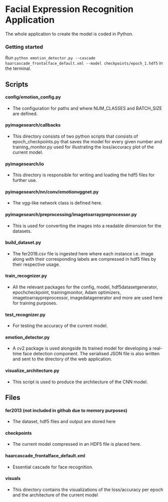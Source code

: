 # Facial Expression Recognition Application

The whole application to create the model is coded in Python. 

### Getting started

Run `python emotion_detector.py --cascade haarcascade_frontalface_default.xml --model checkpoints/epoch_1.hdf5` in the terminal.

## Scripts

#### config/emotion_config.py
- The configuration for paths and where NUM_CLASSES and BATCH_SIZE are defined.

#### pyimagesearch/callbacks
- This directory consists of two python scripts that consists of epoch_checkpoints.py that saves the model for every given number
and training_monitor.py used for illustrating the loss/accuracy plot of the current model.

#### pyimagesearch/io	
- This directory is responsible for writing and loading the hdf5 files for further use.
		
#### pyimagesearch/nn/conv/emotionvggnet.py
- The vgg-like network class is defined here.
		
#### pyimagesearch/preprocessing/imagetoarraypreprocessor.py
- This is used for converting the images into a readable dimension for the datasets. 

#### build_dataset.py
- The fer2018.csv file is ingested here where each instance i.e. image along with their corresponding labels are compressed in hdf5 files by their respective usage.
		
#### train_recognizer.py
- All the relevant packages for the config, model, hdf5datasetgenerator, epochcheckpoint, trainingmonitor, Adam optimizers, imagetoarraypreprocessor, imagedatagenerator and more are used here for training purposes.

#### test_recognizer.py
- For testing the accuracy of the current model. 
		
#### emotion_detector.py
- A cv2 package is used alongside its trained model for developing a real-time face detection component. The serialised JSON file is also written and sent to the directory of the web application.
		
#### visualize_architecture.py

- This script is used to produce the architecture of the CNN model. 
  
## Files

#### fer2013 (not included in github due to memory purposes)
- The dataset, hdf5 files and output are stored here 

#### checkpoints
- The current model compressed in an HDF5 file is placed here.

#### haarcascade_frontalface_default.xml
- Essential cascade for face recognition.

#### visuals
- This directory contains the visualizations of the loss/accuracy per epoch and the architecture of the current model